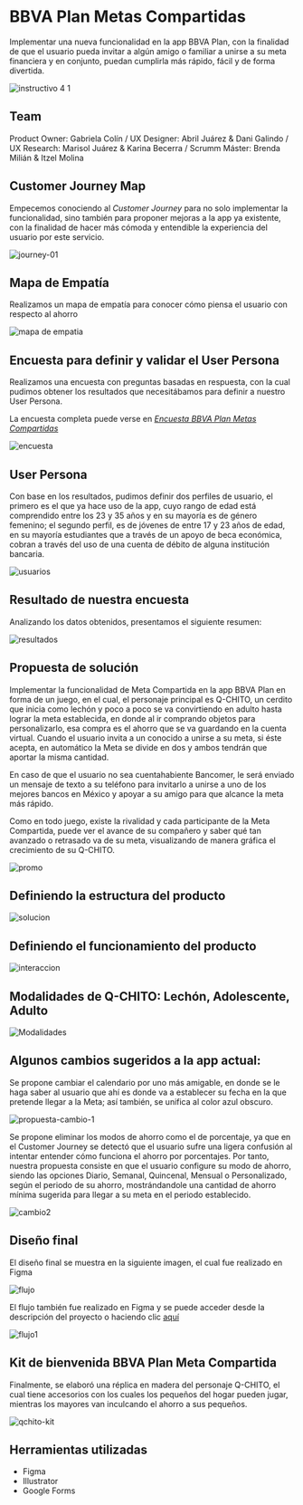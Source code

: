 # BBVA Plan Metas Compartidas

Implementar una nueva funcionalidad en la app BBVA Plan, con la finalidad de que el usuario pueda invitar a algún amigo o familiar a unirse a su meta financiera y en conjunto, puedan cumplirla más rápido, fácil y de forma divertida.

![instructivo 4 1](https://user-images.githubusercontent.com/32878468/40335402-0048ded6-5d29-11e8-91d0-33f8a0520bd8.png)

## Team

Product Owner: Gabriela Colín /
UX Designer: Abril Juárez & Dani Galindo /
UX Research: Marisol Juárez & Karina Becerra /
Scrumm Máster: Brenda Milián & Itzel Molina

## Customer Journey Map

Empecemos conociendo al _Customer Journey_ para no solo implementar la funcionalidad, sino también para proponer mejoras a la app ya existente, con la finalidad de hacer más cómoda y entendible la experiencia del usuario por este servicio.

![journey-01](https://user-images.githubusercontent.com/32878468/40335637-5a191b46-5d2a-11e8-9ab2-57844a7953db.jpg)

## Mapa de Empatía

Realizamos un mapa de empatía para conocer cómo piensa el usuario con respecto al ahorro

![mapa de empatia](https://user-images.githubusercontent.com/32878468/40356092-b7a37074-5d7d-11e8-957c-287a7ff0664d.jpg)

## Encuesta para definir y validar el User Persona

Realizamos una encuesta con preguntas basadas en respuesta, con la cual pudimos obtener los resultados que necesitábamos para definir a nuestro User Persona.

La encuesta completa puede verse en _[Encuesta BBVA Plan Metas Compartidas](https://goo.gl/forms/L0jNy1lhYq3Jwfl13)_ 

![encuesta](https://user-images.githubusercontent.com/32878468/40343062-a8972bea-5d53-11e8-84f3-1f1497f4c059.png)

## User Persona

Con base en los resultados, pudimos definir dos perfiles de usuario, el primero es el que ya hace uso de la app, cuyo rango de edad está comprendido entre los 23 y 35 años y en su mayoría es de género femenino; el segundo perfil, es de jóvenes de entre 17 y 23 años de edad, en su mayoría estudiantes que a través de un apoyo de beca económica, cobran a través del uso de una cuenta de débito de alguna institución bancaria.

![usuarios](https://user-images.githubusercontent.com/32878468/40336757-3f7365f6-5d31-11e8-8786-a75deb383497.png)

## Resultado de nuestra encuesta

Analizando los datos obtenidos, presentamos el siguiente resumen: 

![resultados](https://user-images.githubusercontent.com/32878468/40355888-2d9c0738-5d7d-11e8-936b-60a35d215343.jpg)

## Propuesta de solución

Implementar la funcionalidad de Meta Compartida en la app BBVA Plan en forma de un juego, en el cual, el personaje principal es Q-CHITO, un cerdito que inicia como lechón y poco a poco se va convirtiendo en adulto hasta lograr la meta establecida, en donde al ir comprando objetos para personalizarlo, esa compra es el ahorro que se va guardando en la cuenta virtual. Cuando el usuario invita a un conocido a unirse a su meta, si éste acepta, en automático la Meta se divide en dos y ambos tendrán que aportar la misma cantidad.

En caso de que el usuario no sea cuentahabiente Bancomer, le será enviado un mensaje de texto a su teléfono para invitarlo a unirse a uno de los mejores bancos en México y apoyar a su amigo para que alcance la meta más rápido.

Como en todo juego, existe la rivalidad y cada participante de la Meta Compartida, puede ver el avance de su compañero y saber qué tan avanzado o retrasado va de su meta, visualizando de manera gráfica el crecimiento de su Q-CHITO.

![promo](https://user-images.githubusercontent.com/32878468/40358088-c6cd161c-5d83-11e8-82a7-49b0f5a78f56.png)

## Definiendo la estructura del producto

![solucion](https://user-images.githubusercontent.com/32878468/40358379-ad6ea162-5d84-11e8-8fce-8f7c261993c1.png)

## Definiendo el funcionamiento del producto

![interaccion](https://user-images.githubusercontent.com/32878468/40358434-d82d3008-5d84-11e8-8526-5e0068e93e11.png)

## Modalidades de Q-CHITO: Lechón, Adolescente, Adulto

![Modalidades](https://user-images.githubusercontent.com/32878468/40359030-e477383e-5d86-11e8-9381-b8bd9fef9979.png)

## Algunos cambios sugeridos a la app actual:

Se propone cambiar el calendario por uno más amigable, en donde se le haga saber al usuario que ahí es donde va a establecer su fecha en la que pretende llegar a la Meta; así también, se unifica al color azul obscuro.

![propuesta-cambio-1](https://user-images.githubusercontent.com/32878468/40360067-705a8bfa-5d8a-11e8-9886-391d49706869.jpg)

Se propone eliminar los modos de ahorro como el de porcentaje, ya que en el Customer Journey se detectó que el usuario sufre una ligera confusión al intentar entender cómo funciona el ahorro por porcentajes. Por tanto, nuestra propuesta consiste en que el usuario configure su modo de ahorro, siendo las opciones Diario, Semanal, Quincenal, Mensual o Personalizado, según el periodo de su ahorro, mostrándandole una cantidad de ahorro mínima sugerida para llegar a su meta en el periodo establecido. 

![cambio2](https://user-images.githubusercontent.com/32878468/40361332-90731bba-5d8e-11e8-8be9-aeecd8b47930.jpg)

## Diseño final

El diseño final se muestra en la siguiente imagen, el cual fue realizado en Figma

![flujo](https://user-images.githubusercontent.com/32878468/40361885-69e119a0-5d90-11e8-997b-de9048f42a1d.png)

El flujo también fue realizado en Figma y se puede acceder desde la descripción del proyecto o haciendo clic [aquí](https://goo.gl/qZYuBg)

![flujo1](https://user-images.githubusercontent.com/32878468/40361931-98df52d0-5d90-11e8-82b6-3e7ec8808077.JPG)

## Kit de bienvenida BBVA Plan Meta Compartida

Finalmente, se elaboró una réplica en madera del personaje Q-CHITO, el cual tiene accesorios con los cuales los pequeños del hogar pueden jugar, mientras los mayores van inculcando el ahorro a sus pequeños.

![qchito-kit](https://user-images.githubusercontent.com/32878468/40362987-c0e9a200-5d93-11e8-96d2-5122175f02b0.jpg)

## Herramientas utilizadas

- Figma
- Illustrator
- Google Forms
